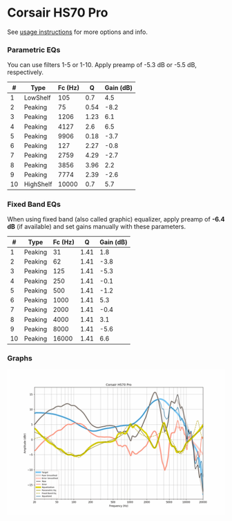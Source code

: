 # Corsair HS70 Pro
See [usage instructions](https://github.com/jaakkopasanen/AutoEq#usage) for more options and info.

### Parametric EQs
You can use filters 1-5 or 1-10. Apply preamp of -5.3 dB or -5.5 dB, respectively.

|   # | Type      |   Fc (Hz) |    Q |   Gain (dB) |
|-----|-----------|-----------|------|-------------|
|   1 | LowShelf  |       105 | 0.7  |         4.5 |
|   2 | Peaking   |        75 | 0.54 |        -8.2 |
|   3 | Peaking   |      1206 | 1.23 |         6.1 |
|   4 | Peaking   |      4127 | 2.6  |         6.5 |
|   5 | Peaking   |      9906 | 0.18 |        -3.7 |
|   6 | Peaking   |       127 | 2.27 |        -0.8 |
|   7 | Peaking   |      2759 | 4.29 |        -2.7 |
|   8 | Peaking   |      3856 | 3.96 |         2.2 |
|   9 | Peaking   |      7774 | 2.39 |        -2.6 |
|  10 | HighShelf |     10000 | 0.7  |         5.7 |

### Fixed Band EQs
When using fixed band (also called graphic) equalizer, apply preamp of **-6.4 dB** (if available) and set gains manually with these parameters.

|   # | Type    |   Fc (Hz) |    Q |   Gain (dB) |
|-----|---------|-----------|------|-------------|
|   1 | Peaking |        31 | 1.41 |         1.8 |
|   2 | Peaking |        62 | 1.41 |        -3.8 |
|   3 | Peaking |       125 | 1.41 |        -5.3 |
|   4 | Peaking |       250 | 1.41 |        -0.1 |
|   5 | Peaking |       500 | 1.41 |        -1.2 |
|   6 | Peaking |      1000 | 1.41 |         5.3 |
|   7 | Peaking |      2000 | 1.41 |        -0.4 |
|   8 | Peaking |      4000 | 1.41 |         3.1 |
|   9 | Peaking |      8000 | 1.41 |        -5.6 |
|  10 | Peaking |     16000 | 1.41 |         6.6 |

### Graphs
![](./Corsair%20HS70%20Pro.png)
